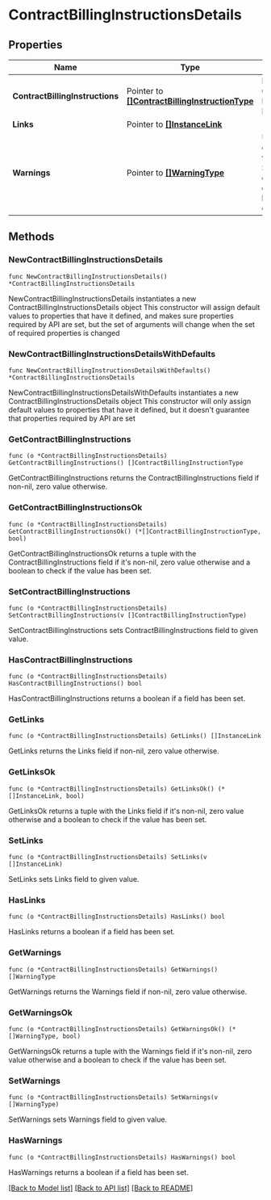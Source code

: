 # ContractBillingInstructionsDetails

## Properties

Name | Type | Description | Notes
------------ | ------------- | ------------- | -------------
**ContractBillingInstructions** | Pointer to [**[]ContractBillingInstructionType**](ContractBillingInstructionType.md) | List of Contract Billing Instructions. | [optional] 
**Links** | Pointer to [**[]InstanceLink**](InstanceLink.md) |  | [optional] 
**Warnings** | Pointer to [**[]WarningType**](WarningType.md) | Used in conjunction with the Success element to define a business error. | [optional] 

## Methods

### NewContractBillingInstructionsDetails

`func NewContractBillingInstructionsDetails() *ContractBillingInstructionsDetails`

NewContractBillingInstructionsDetails instantiates a new ContractBillingInstructionsDetails object
This constructor will assign default values to properties that have it defined,
and makes sure properties required by API are set, but the set of arguments
will change when the set of required properties is changed

### NewContractBillingInstructionsDetailsWithDefaults

`func NewContractBillingInstructionsDetailsWithDefaults() *ContractBillingInstructionsDetails`

NewContractBillingInstructionsDetailsWithDefaults instantiates a new ContractBillingInstructionsDetails object
This constructor will only assign default values to properties that have it defined,
but it doesn't guarantee that properties required by API are set

### GetContractBillingInstructions

`func (o *ContractBillingInstructionsDetails) GetContractBillingInstructions() []ContractBillingInstructionType`

GetContractBillingInstructions returns the ContractBillingInstructions field if non-nil, zero value otherwise.

### GetContractBillingInstructionsOk

`func (o *ContractBillingInstructionsDetails) GetContractBillingInstructionsOk() (*[]ContractBillingInstructionType, bool)`

GetContractBillingInstructionsOk returns a tuple with the ContractBillingInstructions field if it's non-nil, zero value otherwise
and a boolean to check if the value has been set.

### SetContractBillingInstructions

`func (o *ContractBillingInstructionsDetails) SetContractBillingInstructions(v []ContractBillingInstructionType)`

SetContractBillingInstructions sets ContractBillingInstructions field to given value.

### HasContractBillingInstructions

`func (o *ContractBillingInstructionsDetails) HasContractBillingInstructions() bool`

HasContractBillingInstructions returns a boolean if a field has been set.

### GetLinks

`func (o *ContractBillingInstructionsDetails) GetLinks() []InstanceLink`

GetLinks returns the Links field if non-nil, zero value otherwise.

### GetLinksOk

`func (o *ContractBillingInstructionsDetails) GetLinksOk() (*[]InstanceLink, bool)`

GetLinksOk returns a tuple with the Links field if it's non-nil, zero value otherwise
and a boolean to check if the value has been set.

### SetLinks

`func (o *ContractBillingInstructionsDetails) SetLinks(v []InstanceLink)`

SetLinks sets Links field to given value.

### HasLinks

`func (o *ContractBillingInstructionsDetails) HasLinks() bool`

HasLinks returns a boolean if a field has been set.

### GetWarnings

`func (o *ContractBillingInstructionsDetails) GetWarnings() []WarningType`

GetWarnings returns the Warnings field if non-nil, zero value otherwise.

### GetWarningsOk

`func (o *ContractBillingInstructionsDetails) GetWarningsOk() (*[]WarningType, bool)`

GetWarningsOk returns a tuple with the Warnings field if it's non-nil, zero value otherwise
and a boolean to check if the value has been set.

### SetWarnings

`func (o *ContractBillingInstructionsDetails) SetWarnings(v []WarningType)`

SetWarnings sets Warnings field to given value.

### HasWarnings

`func (o *ContractBillingInstructionsDetails) HasWarnings() bool`

HasWarnings returns a boolean if a field has been set.


[[Back to Model list]](../README.md#documentation-for-models) [[Back to API list]](../README.md#documentation-for-api-endpoints) [[Back to README]](../README.md)


